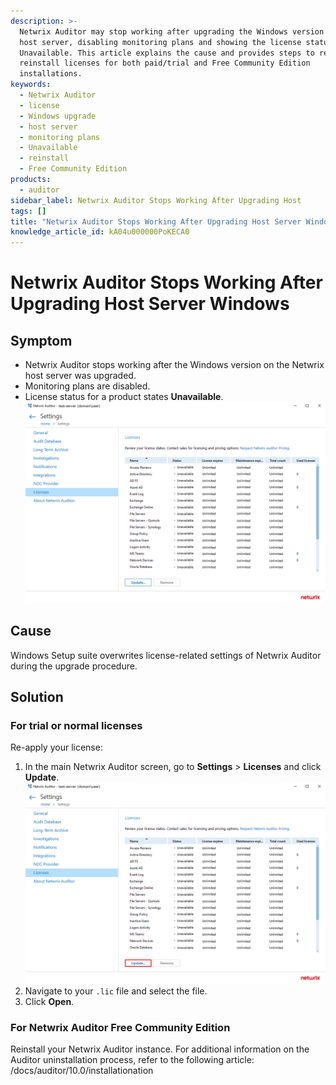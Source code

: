```yaml
---
description: >-
  Netwrix Auditor may stop working after upgrading the Windows version on the
  host server, disabling monitoring plans and showing the license status as
  Unavailable. This article explains the cause and provides steps to reapply or
  reinstall licenses for both paid/trial and Free Community Edition
  installations.
keywords:
  - Netwrix Auditor
  - license
  - Windows upgrade
  - host server
  - monitoring plans
  - Unavailable
  - reinstall
  - Free Community Edition
products:
  - auditor
sidebar_label: Netwrix Auditor Stops Working After Upgrading Host
tags: []
title: "Netwrix Auditor Stops Working After Upgrading Host Server Windows"
knowledge_article_id: kA04u000000PoKECA0
---
```


# Netwrix Auditor Stops Working After Upgrading Host Server Windows

## Symptom

- Netwrix Auditor stops working after the Windows version on the Netwrix host server was upgraded.
- Monitoring plans are disabled.
- License status for a product states **Unavailable**.  
  ![1.png](images/ka04u00000116G7_0EM4u000007ceka.png)

## Cause

Windows Setup suite overwrites license-related settings of Netwrix Auditor during the upgrade procedure.

## Solution

### For trial or normal licenses

Re-apply your license:

1. In the main Netwrix Auditor screen, go to **Settings** > **Licenses** and click **Update**.  
   ![2.png](images/ka04u00000116G7_0EM4u000007cekk.png)
2. Navigate to your `.lic` file and select the file.
3. Click **Open**.

### For Netwrix Auditor Free Community Edition

Reinstall your Netwrix Auditor instance. For additional information on the Auditor uninstallation process, refer to the following article: /docs/auditor/10.0/installationation
